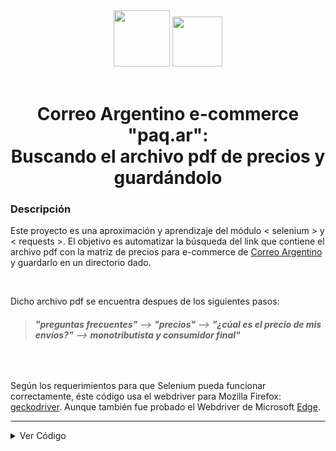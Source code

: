 <div align=center>
    <img src="https://bundlen.com/wp-content/uploads/2020/05/selenium_logo_square_green.png" width=90px>
    <img src="https://blog.bossylobster.com/images/requests-python-logo.png" width=80px >
</div>

<br>

<div align=center>
    <h1>Correo Argentino  e-commerce "paq.ar":<br>
    Buscando el archivo pdf de precios y guardándolo</h1>
</div>


### Descripción
Este proyecto es una aproximación y aprendizaje del módulo < selenium > y < requests >. El objetivo es automatizar la búsqueda del link que contiene el archivo pdf con la matriz de precios para e-commerce de [Correo Argentino][CA] y guardarlo en un directorio dado.

<br>

Dicho archivo pdf se encuentra despues de los siguientes pasos: 

>  ###### _**"preguntas frecuentes"**_   -->   _**"precios"**_   -->   _**"¿cúal es el precio de mis envíos?"**_   --> _**monotributista y consumidor final"**_  

<br>


Según los requerimientos para que Selenium pueda funcionar correctamente, éste código usa el webdriver para Mozilla Firefox: [geckodriver][FWB]. Aunque también fue probado el Webdriver de Microsoft [Edge][EWB].


---

<details><summary>Ver Código</summary>


 ```Python

from time import sleep

# Buscar pdf de precios de C.Argentino.
def correo_prices():
    from selenium import webdriver
    from selenium.webdriver.common.by import By
    
    url_link = "https://www.correoargentino.com.ar/MiCorreo/public/faqs"     # Correo Argentino

    web_driver_paths = "C:/PATH/TO/WEBDRIVER.EXE"     # Ruta al webdriver elegido.

    firefox_binary_path = "C:/Program Files/Firefox Developer Edition/firefox.exe"  #Path a firefox requerido
    
    # Especificación de paths necesarios para Selenium
    driver = webdriver.Firefox(
        executable_path=web_driver_paths, 
        firefox_binary=firefox_binary_path
    )

    # Abrir el link en navegador y maximizar ventana.
    driver.get(url_link)
    driver.implicitly_wait(3)
    driver.maximize_window()

    sleep(2) # Esperar 2 seg.
    
    # Encontrar en el menú la opción "precios" y hacer click.
    element = driver.find_element(
        By.XPATH, 
        "/html/body/div[1]/div[2]/div/div/div[1]/h4[5]/a"
    )
    element.click()

    sleep(2) 


    # Encontrar dentro de Precios la opción "¿Cuál es el precio de mi envío?"
    element2 = driver.find_element(
        By.XPATH, 
        "/html/body/div[1]/div[2]/div/div/div[2]/div/div[23]/div[1]/h4/a"
    )
    element2.click() 

    sleep(2) # Esperar 2 seg.

    # Guardar en <tag> el contenido del contenedor HTML del texto dado.
    tag = driver.find_element(
        By.LINK_TEXT, 
        "Monotributista y Consumidor Final")

    # Obtener el Link del texto asociado.
    current_lnk = tag.get_attribute("href")
    driver.close()
    return current_lnk
    
    
# Guardar pdf.
def save_prices(current_lnk):
    import requests
    
    # Para guardar pdf vía link
    url = current_lnk
    data = requests.get(url, stream=True)


    """
    variable asociada con los ultimos caracteres del link en "str":
    son números que nunca se repiten. Se usa para nombrar el archivo pdf
    """
    filename = str(url[-14:-1])    
                   
             

    # Guardando el archivo en el directorio indicado.
    with open(f"C:/PATH/TO/SAVE/{filename}.pdf", "wb") as file:
        file.write(data.content)

link = correo_prices()
save_prices(link) 
 ```
</details>


[CA]: https://www.correoargentino.com.ar/MiCorreo/public/faqs
[FWB]: https://github.com/mozilla/geckodriver/releases
[EWB]: https://developer.microsoft.com/en-us/microsoft-edge/tools/webdriver/
